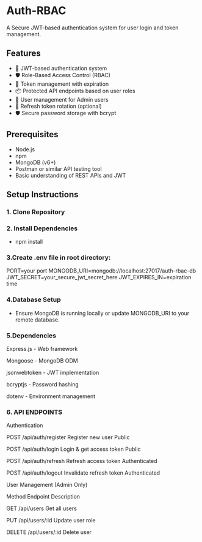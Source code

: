 # Auth-RBAC
A Secure JWT-based authentication system for user login and token management.


## Features

- 🔐 JWT-based authentication system
- 🛡️ Role-Based Access Control (RBAC)
- 🔑 Token management with expiration
- 📦 Protected API endpoints based on user roles
- 👥 User management for Admin users
- 🔄 Refresh token rotation (optional)
- 🛡️ Secure password storage with bcrypt

## Prerequisites

- Node.js 
- npm
- MongoDB (v6+)
- Postman or similar API testing tool
- Basic understanding of REST APIs and JWT

## Setup Instructions

### 1. Clone Repository
### 2. Install Dependencies
- npm install
### 3.Create .env file in root directory:
PORT=your port
MONGODB_URI=mongodb://localhost:27017/auth-rbac-db
JWT_SECRET=your_secure_jwt_secret_here
JWT_EXPIRES_IN=expiration time
### 4.Database Setup
- Ensure MongoDB is running locally or update MONGODB_URI to your remote database.
  
### 5.Dependencies
Express.js - Web framework

Mongoose - MongoDB ODM

jsonwebtoken - JWT implementation

bcryptjs - Password hashing

dotenv - Environment management
### 6. API ENDPOINTS

Authentication

POST	/api/auth/register	Register new user	Public

POST	/api/auth/login	Login & get access token	Public

POST	/api/auth/refresh	Refresh access token	Authenticated

POST	/api/auth/logout	Invalidate refresh token	Authenticated

User Management (Admin Only)

Method	Endpoint	Description

GET	/api/users	Get all users

PUT	/api/users/:id	Update user role

DELETE	/api/users/:id	Delete user
